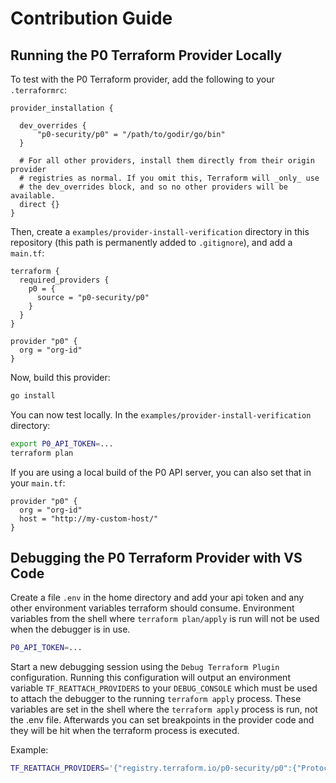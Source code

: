 # Contribution Guide

## Running the P0 Terraform Provider Locally

To test with the P0 Terraform provider, add the following to your `.terraformrc`:

```hcl
provider_installation {

  dev_overrides {
      "p0-security/p0" = "/path/to/godir/go/bin"
  }

  # For all other providers, install them directly from their origin provider
  # registries as normal. If you omit this, Terraform will _only_ use
  # the dev_overrides block, and so no other providers will be available.
  direct {}
}
```

Then, create a `examples/provider-install-verification` directory in this
repository (this path is permanently added to `.gitignore`), and add a `main.tf`:

```hcl
terraform {
  required_providers {
    p0 = {
      source = "p0-security/p0"
    }
  }
}

provider "p0" {
  org = "org-id"
}
```

Now, build this provider:

```bash
go install
```

You can now test locally. In the `examples/provider-install-verification` directory:

```bash
export P0_API_TOKEN=...
terraform plan
```

If you are using a local build of the P0 API server, you can also set that in your
`main.tf`:

```
provider "p0" {
  org = "org-id"
  host = "http://my-custom-host/"
}
```

## Debugging the P0 Terraform Provider with VS Code

Create a file `.env` in the home directory and add your api token and any other environment variables terraform should consume. Environment variables from the shell where `terraform plan/apply` is run will not be used when the debugger is in use.

```bash
P0_API_TOKEN=...
```

Start a new debugging session using the `Debug Terraform Plugin` configuration. Running this configuration will output an environment variable `TF_REATTACH_PROVIDERS` to your `DEBUG_CONSOLE` which must be used to attach the debugger to the running `terraform apply` process. These variables are set in the shell where the `terraform apply` process is run, not the .env file. Afterwards you can set breakpoints in the provider code and they will be hit when the terraform process is executed.

Example:

```bash
TF_REATTACH_PROVIDERS='{"registry.terraform.io/p0-security/p0":{"Protocol":"grpc","ProtocolVersion":6,"Pid":63519,"Test":true,"Addr":{"Network":"unix","String":"path-to-socket"}}}' terraform apply
```
